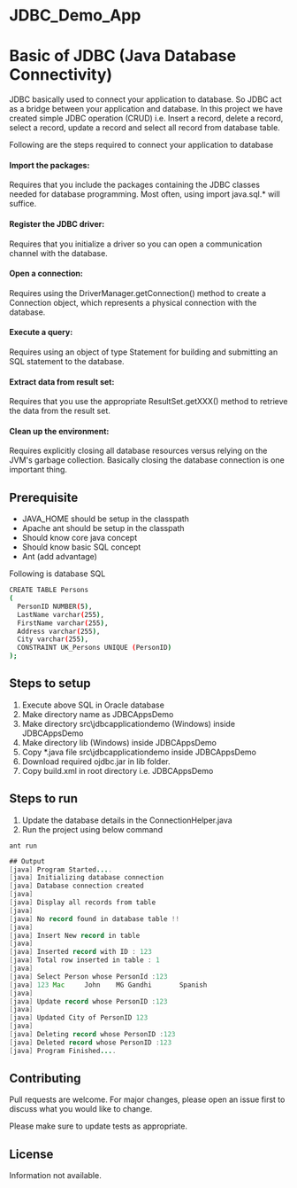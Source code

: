 # JDBC_Demo_App

# Basic of JDBC (Java Database Connectivity)

JDBC basically used to connect your application to database.
So JDBC act as a bridge between your application and database.
In this project we have created simple JDBC operation (CRUD) i.e. Insert a record, delete a record, select a record, update a record and select all record from database table.

Following are the steps required to connect your application to database 

#### Import the packages: 
Requires that you include the packages containing the JDBC classes needed for database programming. Most often, using import java.sql.* will suffice.

#### Register the JDBC driver: 
Requires that you initialize a driver so you can open a communication channel with the database.

#### Open a connection:
Requires using the DriverManager.getConnection() method to create a Connection object, which represents a physical connection with the database.

#### Execute a query:
Requires using an object of type Statement for building and submitting an SQL statement to the database.

#### Extract data from result set:
Requires that you use the appropriate ResultSet.getXXX() method to retrieve the data from the result set.

#### Clean up the environment:
Requires explicitly closing all database resources versus relying on the JVM's garbage collection. Basically closing the database connection is one important thing.

## Prerequisite
- JAVA_HOME should be setup in the classpath
- Apache ant should be setup in the classpath
- Should know core java concept
- Should know basic SQL concept
- Ant (add advantage) 

Following is database SQL 

```bash
CREATE TABLE Persons
(
  PersonID NUMBER(5),
  LastName varchar(255),
  FirstName varchar(255),
  Address varchar(255),
  City varchar(255),
  CONSTRAINT UK_Persons UNIQUE (PersonID)
);
```

## Steps to setup

1. Execute above SQL in Oracle database
2. Make directory name as JDBCAppsDemo
2. Make directory src\jdbcapplicationdemo (Windows) inside JDBCAppsDemo
3. Make directory lib (Windows) inside JDBCAppsDemo
4. Copy *.java file src\jdbcapplicationdemo inside JDBCAppsDemo
5. Download required ojdbc<version-name>.jar in lib folder.
6. Copy build.xml in root directory i.e. JDBCAppsDemo

## Steps to run

1. Update the database details in the ConnectionHelper.java
2. Run the project using below command

```ant 
ant run
```

```java
## Output
[java] Program Started....
[java] Initializing database connection
[java] Database connection created
[java]
[java] Display all records from table
[java]
[java] No record found in database table !!
[java]
[java] Insert New record in table
[java]
[java] Inserted record with ID : 123
[java] Total row inserted in table : 1
[java]
[java] Select Person whose PersonId :123
[java] 123 Mac     John    MG Gandhi       Spanish
[java]
[java] Update record whose PersonID :123
[java]
[java] Updated City of PersonID 123
[java]
[java] Deleting record whose PersonID :123
[java] Deleted record whose PersonID :123
[java] Program Finished....
```

## Contributing
Pull requests are welcome. For major changes, please open an issue first to discuss what you would like to change.

Please make sure to update tests as appropriate.

## License
Information not available.
